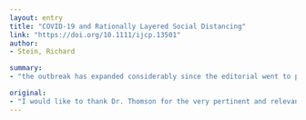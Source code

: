 ```yaml
---
layout: entry
title: "COVID-19 and Rationally Layered Social Distancing"
link: "https://doi.org/10.1111/ijcp.13501"
author:
- Stein, Richard

summary:
- "the outbreak has expanded considerably since the editorial went to press [2] The outbreak in China appeared to start to subside in Europe and the United States. The first fatality in the U.S. occurred in a suburb of Seattle. On March 4m the first death was reported outside WA state, in CA. World Health Organization declared the outbreak a pandemic [5] In March, the World Health Organisation declared COVID-19 a 'pandemic' The outbreak began to amplify. In a letter to Dr. Thomson's editorial. Over 128,000 individuals were infected worldwide as of March 13, 2020."

original:
- "I would like to thank Dr. Thomson for the very pertinent and relevant points that he raised in his thoughtful letter Where are we now with COVID-19? [1]. As my response will illustrate, and in what probably will become a defining feature of conversations surrounding COVID-19 for quite some time, attempts to answer will only make room for more questions. As COVID-19 is unfolding, every day is marked by novel developments. Since the editorial went to press [2], the outbreak has expanded considerably. Over 128,000 individuals were infected worldwide as of March 13, 2020, leading to 4720 deaths [3]. In early March, while the outbreak in China appeared to start to subside [4], it started to amplify in Europe and the United States. The first fatality in the United States occurred on February 29, 2020 in a suburb of Seattle. On March 4m the first death was reported outside WA state, in CA, and was the 11(th) death in the United States. On March 6, the first two fatalities were reported in Florida. On March 11, 2020, the World Health Organization declared the outbreak a pandemic [5]."
---
```


